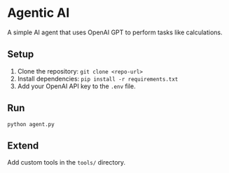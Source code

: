 
# Agentic AI

A simple AI agent that uses OpenAI GPT to perform tasks like calculations.

## Setup
1. Clone the repository: `git clone <repo-url>`
2. Install dependencies: `pip install -r requirements.txt`
3. Add your OpenAI API key to the `.env` file.

## Run
```
python agent.py
```

## Extend
Add custom tools in the `tools/` directory.
